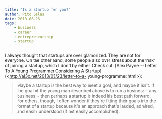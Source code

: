 ```yaml
---
title: "Is a startup for you?"
author: Pito Salas
date: 2013-06-26
tags:
    - business
    - career
    - entrepreneurship
    - startup
---
```




I always thought that startups are over glamorized. They are not for everyone.
On the other hand, some people also over stress about the 'risk' of joining a
startup, which I don't by either. Check out: [Alex Payne -- Letter To A Young
Programmer Considering A Startup](<http://al3x.net/2013/05/23/letter-to-a-
young-programmer.html>):

> Maybe a startup is the best way to meet a goal, and maybe it isn't. If the
> goal of the young man described above is to run a business - any business! -
> then perhaps a startup is indeed his best path forward. For others, though,
> I often wonder if they're fitting their goals into the format of a startup
> because it's an approach that's lauded, admired, and easily understood (if
> not easily accomplished).




